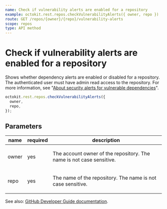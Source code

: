 ```yaml
---
name: Check if vulnerability alerts are enabled for a repository
example: octokit.rest.repos.checkVulnerabilityAlerts({ owner, repo })
route: GET /repos/{owner}/{repo}/vulnerability-alerts
scope: repos
type: API method
---
```


# Check if vulnerability alerts are enabled for a repository

Shows whether dependency alerts are enabled or disabled for a repository. The authenticated user must have admin read access to the repository. For more information, see "[About security alerts for vulnerable dependencies](https://docs.github.com/en/articles/about-security-alerts-for-vulnerable-dependencies)".

```js
octokit.rest.repos.checkVulnerabilityAlerts({
  owner,
  repo,
});
```

## Parameters

<table>
  <thead>
    <tr>
      <th>name</th>
      <th>required</th>
      <th>description</th>
    </tr>
  </thead>
  <tbody>
    <tr><td>owner</td><td>yes</td><td>

The account owner of the repository. The name is not case sensitive.

</td></tr>
<tr><td>repo</td><td>yes</td><td>

The name of the repository. The name is not case sensitive.

</td></tr>
  </tbody>
</table>

See also: [GitHub Developer Guide documentation](https://docs.github.com/enterprise-cloud@latest//rest/reference/repos#check-if-vulnerability-alerts-are-enabled-for-a-repository).
